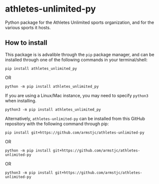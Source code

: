 # athletes-unlimited-py

Python package for the Athletes Unlimited sports organization, and for the various sports it hosts.

## How to install

This package is is advalible through the `pip` package manager, and can be installed through one of the following commands in your terminal/shell:

```
pip install athletes_unlimited_py
```

OR

```
python -m pip install athletes_unlimited_py
```

If you are using a Linux/Mac instance, you may need to specify `python3` when installing.

```
python3 -m pip install athletes_unlimited_py
```

Alternatively, `athletes-unlimited-py` can be installed from this GitHub repository with the following command through pip:

```
pip install git+https://github.com/armstjc/athletes-unlimited-py
```

OR

```
python -m pip install git+https://github.com/armstjc/athletes-unlimited-py
```

OR

```
python3 -m pip install git+https://github.com/armstjc/athletes-unlimited-py
```
